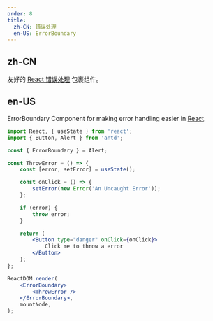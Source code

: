 ```yaml
---
order: 8
title:
  zh-CN: 错误处理
  en-US: ErrorBoundary
---
```


## zh-CN

友好的 [React 错误处理](https://reactjs.org/blog/2017/07/26/error-handling-in-react-16.html) 包裹组件。

## en-US

ErrorBoundary Component for making error handling easier in [React](https://reactjs.org/blog/2017/07/26/error-handling-in-react-16.html).

```jsx
import React, { useState } from 'react';
import { Button, Alert } from 'antd';

const { ErrorBoundary } = Alert;

const ThrowError = () => {
	const [error, setError] = useState();

	const onClick = () => {
		setError(new Error('An Uncaught Error'));
	};

	if (error) {
		throw error;
	}

	return (
		<Button type="danger" onClick={onClick}>
			Click me to throw a error
		</Button>
	);
};

ReactDOM.render(
	<ErrorBoundary>
		<ThrowError />
	</ErrorBoundary>,
	mountNode,
);
```
